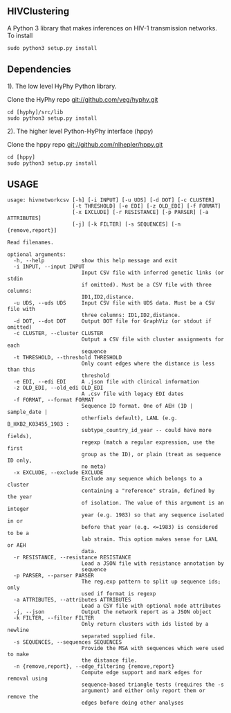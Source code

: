 HIVClustering
-------------

A Python 3 library that makes inferences on HIV-1 transmission networks.
To install

    sudo python3 setup.py install

Dependencies
------------

1). The low level HyPhy Python library. 
     
Clone the HyPhy repo <git://github.com/veg/hyphy.git>

    cd [hyphy]/src/lib
    sudo python3 setup.py install
    
2). The higher level Python-HyPhy interface (hppy)

Clone the hppy repo <git://github.com/nlhepler/hppy.git>

    cd [hppy]
    sudo python3 setup.py install

    
USAGE
-----
    usage: hivnetworkcsv [-h] [-i INPUT] [-u UDS] [-d DOT] [-c CLUSTER]
                         [-t THRESHOLD] [-e EDI] [-z OLD_EDI] [-f FORMAT]
                         [-x EXCLUDE] [-r RESISTANCE] [-p PARSER] [-a ATTRIBUTES]
                         [-j] [-k FILTER] [-s SEQUENCES] [-n {remove,report}]

    Read filenames.

    optional arguments:
      -h, --help            show this help message and exit
      -i INPUT, --input INPUT
                            Input CSV file with inferred genetic links (or stdin
                            if omitted). Must be a CSV file with three columns:
                            ID1,ID2,distance.
      -u UDS, --uds UDS     Input CSV file with UDS data. Must be a CSV file with
                            three columns: ID1,ID2,distance.
      -d DOT, --dot DOT     Output DOT file for GraphViz (or stdout if omitted)
      -c CLUSTER, --cluster CLUSTER
                            Output a CSV file with cluster assignments for each
                            sequence
      -t THRESHOLD, --threshold THRESHOLD
                            Only count edges where the distance is less than this
                            threshold
      -e EDI, --edi EDI     A .json file with clinical information
      -z OLD_EDI, --old_edi OLD_EDI
                            A .csv file with legacy EDI dates
      -f FORMAT, --format FORMAT
                            Sequence ID format. One of AEH (ID | sample_date |
                            otherfiels default), LANL (e.g. B_HXB2_K03455_1983 :
                            subtype_country_id_year -- could have more fields),
                            regexp (match a regular expression, use the first
                            group as the ID), or plain (treat as sequence ID only,
                            no meta)
      -x EXCLUDE, --exclude EXCLUDE
                            Exclude any sequence which belongs to a cluster
                            containing a "reference" strain, defined by the year
                            of isolation. The value of this argument is an integer
                            year (e.g. 1983) so that any sequence isolated in or
                            before that year (e.g. <=1983) is considered to be a
                            lab strain. This option makes sense for LANL or AEH
                            data.
      -r RESISTANCE, --resistance RESISTANCE
                            Load a JSON file with resistance annotation by
                            sequence
      -p PARSER, --parser PARSER
                            The reg.exp pattern to split up sequence ids; only
                            used if format is regexp
      -a ATTRIBUTES, --attributes ATTRIBUTES
                            Load a CSV file with optional node attributes
      -j, --json            Output the network report as a JSON object
      -k FILTER, --filter FILTER
                            Only return clusters with ids listed by a newline
                            separated supplied file.
      -s SEQUENCES, --sequences SEQUENCES
                            Provide the MSA with sequences which were used to make
                            the distance file.
      -n {remove,report}, --edge_filtering {remove,report}
                            Compute edge support and mark edges for removal using
                            sequence-based triangle tests (requires the -s
                            argument) and either only report them or remove the
                            edges before doing other analyses

